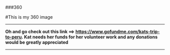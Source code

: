 ###360

#This is my 360 image
<script src="//360.vizor.io/scripts/embed.js" data-vizorurl="https://360.vizor.io/embed/v/vab7" ></script>

***

**Oh and go check out this link ==> <https://www.gofundme.com/kats-trip-to-peru>.
Kat needs her funds for her volunteer work and any donations would be greatly appreciated** 

***
